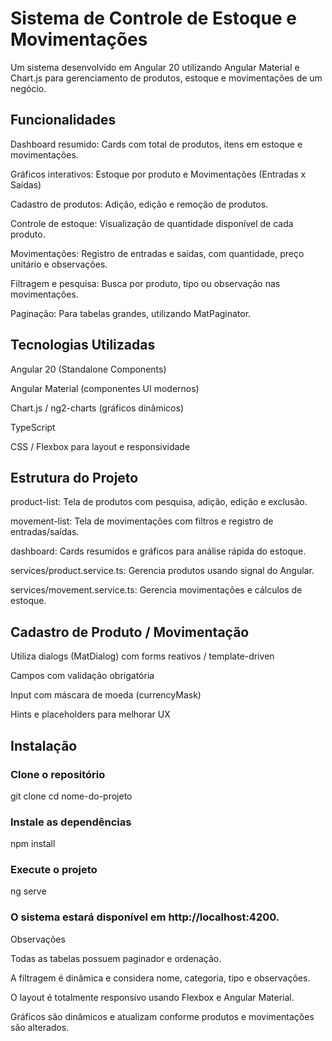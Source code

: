 # Sistema de Controle de Estoque e Movimentações

Um sistema desenvolvido em Angular 20 utilizando Angular Material e Chart.js para gerenciamento de produtos, estoque e movimentações de um negócio.

## Funcionalidades

Dashboard resumido: Cards com total de produtos, itens em estoque e movimentações.

Gráficos interativos: Estoque por produto e Movimentações (Entradas x Saídas)

Cadastro de produtos: Adição, edição e remoção de produtos.

Controle de estoque: Visualização de quantidade disponível de cada produto.

Movimentações: Registro de entradas e saídas, com quantidade, preço unitário e observações.

Filtragem e pesquisa: Busca por produto, tipo ou observação nas movimentações.

Paginação: Para tabelas grandes, utilizando MatPaginator.

## Tecnologias Utilizadas

Angular 20 (Standalone Components)

Angular Material (componentes UI modernos)

Chart.js / ng2-charts (gráficos dinâmicos)

TypeScript

CSS / Flexbox para layout e responsividade

## Estrutura do Projeto

product-list: Tela de produtos com pesquisa, adição, edição e exclusão.

movement-list: Tela de movimentações com filtros e registro de entradas/saídas.

dashboard: Cards resumidos e gráficos para análise rápida do estoque.

services/product.service.ts: Gerencia produtos usando signal do Angular.

services/movement.service.ts: Gerencia movimentações e cálculos de estoque.

## Cadastro de Produto / Movimentação

Utiliza dialogs (MatDialog) com forms reativos / template-driven

Campos com validação obrigatória

Input com máscara de moeda (currencyMask)

Hints e placeholders para melhorar UX

## Instalação

### Clone o repositório

git clone <repo-url>
cd nome-do-projeto

### Instale as dependências

npm install

### Execute o projeto

ng serve

### O sistema estará disponível em http://localhost:4200.

Observações

Todas as tabelas possuem paginador e ordenação.

A filtragem é dinâmica e considera nome, categoria, tipo e observações.

O layout é totalmente responsivo usando Flexbox e Angular Material.

Gráficos são dinâmicos e atualizam conforme produtos e movimentações são alterados.

